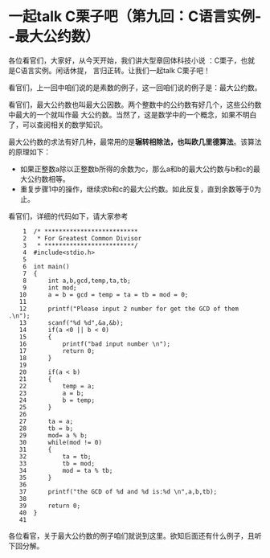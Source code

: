 # 一起talk C栗子吧（第九回：C语言实例--最大公约数）
  
各位看官们，大家好，从今天开始，我们讲大型章回体科技小说 ：C栗子，也就是C语言实例。闲话休提，
言归正转。让我们一起talk C栗子吧！  
  
看官们，上一回中咱们说的是素数的例子，这一回咱们说的例子是：最大公约数。 
   
看官们，最大公约数也叫最大公因数。两个整数中的公约数有好几个，这些公约数中最大的一个就叫作最
大公约数。当然了，这是数学中的一个概念，如果不明白了，可以查阅相关的数学知识。 
  
最大公约数的求法有好几种，最常用的是**辗转相除法，也叫欧几里德算法**。该算法的原理如下：

- 如果正整数a除以正整数b所得的余数为c，那么a和b的最大公约数与b和c的最大公约数相等。
- 重复步骤1中的操作，继续求b和c的最大公约数。如此反复，直到余数等于0为止。
  
看官们，详细的代码如下，请大家参考 

 ```
     1	/* **************************
     2	 * For Greatest Common Divisor
     3	 * *************************/
     4	#include<stdio.h>
     5	
     6	int main()
     7	{
     8		int a,b,gcd,temp,ta,tb;
     9		int mod;
    10		a = b = gcd = temp = ta = tb = mod = 0;
    11	
    12		printf("Please input 2 number for get the GCD of them .\n");
    13		scanf("%d %d",&a,&b);
    14		if(a <0 || b < 0)
    15		{
    16			printf("bad input number \n");
    17			return 0;
    18		}
    19	
    20		if(a < b)
    21		{
    22			temp = a;
    23			a = b;
    24			b = temp;
    25		}
    26	
    27		ta = a;
    28		tb = b;
    29		mod= a % b;
    30		while(mod != 0)
    31		{
    32			ta = tb;
    33			tb = mod;
    34			mod = ta % tb;
    35		}
    36	
    37		printf("the GCD of %d and %d is:%d \n",a,b,tb);
    38	
    39		return 0;
    40	}
    41	
 ```
   
各位看官，关于最大公约数的例子咱们就说到这里。欲知后面还有什么例子，且听下回分解。 
   
